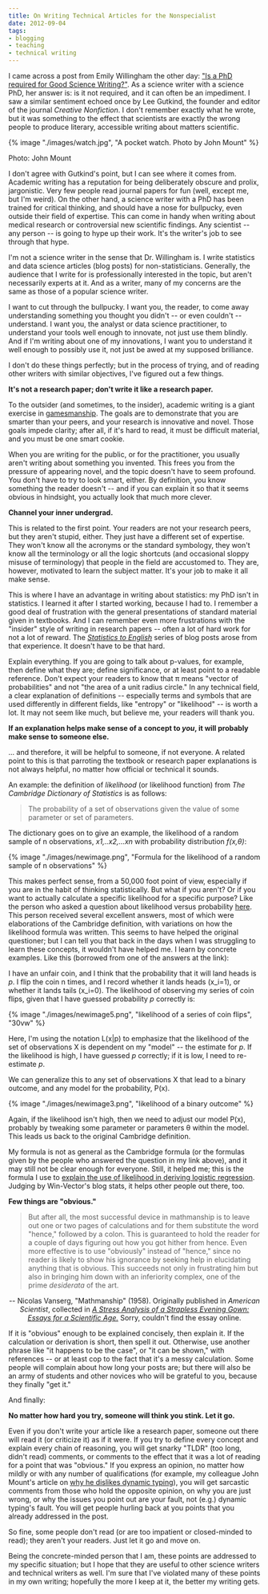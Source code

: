 ```yaml
---
title: On Writing Technical Articles for the Nonspecialist
date: 2012-09-04
tags:
- blogging
- teaching
- technical writing
---
```

<p>I came across a post from Emily Willingham the other day: <a href="http://www.emilywillinghamphd.com/2012/08/is-phd-required-for-good-science-writing.html">"Is a PhD required for Good Science Writing?"</a>. As a science writer with a science PhD, her answer is: is it not required, and it can often be an impediment. I saw a similar sentiment echoed once by Lee Gutkind, the founder and editor of the journal <em>Creative Nonfiction</em>. I don't remember exactly what he wrote, but it was something to the effect that scientists are exactly the wrong people to produce literary, accessible writing about matters scientific.</p>

{% image "./images/watch.jpg", "A pocket watch. Photo by John Mount" %}
<p class="caption">Photo: John Mount</p>

<p>I don't agree with Gutkind's point, but I can see where it comes from. Academic writing has a reputation for being deliberately obscure and prolix, jargonistic. Very few people read journal papers for fun (well, except me, but I'm weird). On the other hand, a science writer with a PhD has been trained for critical thinking, and should have a nose for bullpucky, even outside their field of expertise. This can come in handy when writing about medical research or controversial new scientific findings. Any scientist -- any person -- is going to hype up their work. It's the writer's job to see through that hype.</p>
<p>I'm not a science writer in the sense that Dr. Willingham is. I write statistics and data science articles (blog posts) for non-statisticians. Generally, the audience that I write for is professionally interested in the topic, but aren't necessarily experts at it. And as a writer, many of my concerns are the same as those of a popular science writer.</p>
<p>I want to cut through the bullpucky. I want you, the reader, to come away understanding something you thought you didn't -- or even couldn't -- understand. I want you, the analyst or data science practitioner, to understand your tools well enough to innovate, not just use them blindly. And if I'm writing about one of my innovations, I want you to understand it well enough to possibly use it, not just be awed at my supposed brilliance.</p>
<p>I don't do these things perfectly; but in the process of trying, and of reading other writers with similar objectives, I've figured out a few things.</p>
<p><strong>It's not a research paper; don't write it like a research paper.</strong></p>
<p>To the outsider (and sometimes, to the insider), academic writing is a giant exercise in <a href="http://en.wikipedia.org/wiki/Gamesmanship">gamesmanship</a>. The goals are to demonstrate that you are smarter than your peers, and your research is innovative and novel. Those goals impede clarity; after all, if it's hard to read, it must be difficult material, and you must be one smart cookie.</p>
<p>When you are writing for the public, or for the practitioner, you usually aren't writing about something you invented. This frees you from the pressure of appearing novel, and the topic doesn't have to seem profound. You don't have to try to look smart, either. By definition, you know something the reader doesn't -- and if you can explain it so that it seems obvious in hindsight, you actually look that much more clever.</p>
<p><strong>Channel your inner undergrad.</strong></p>
<p>This is related to the first point. Your readers are not your research peers, but they aren't stupid, either. They just have a different set of expertise. They won't know all the acronyms or the standard symbology, they won't know all the terminology or all the logic shortcuts (and occasional sloppy misuse of terminology) that people in the field are accustomed to. They are, however, motivated to learn the subject matter. It's your job to make it all make sense.</p>
<p>This is where I have an advantage in writing about statistics: my PhD isn't in statistics. I learned it after I started working, because I had to. I remember a good deal of frustration with the general presentations of standard material given in textbooks. And I can remember even more frustrations with the "insider" style of writing in research papers -- often a lot of hard work for not a lot of reward. The <a href="http://www.win-vector.com/blog/category/statistics-to-english-translation/"><em>Statistics to English</em></a> series of blog posts arose from that experience. It doesn't have to be that hard.</p>
<p>Explain everything. If you are going to talk about p-values, for example, then define what they are; define significance, or at least point to a readable reference. Don't expect your readers to know that π means "vector of probabilities" and not "the area of a unit radius circle." In any technical field, a clear explanation of definitions -- especially terms and symbols that are used differently in different fields, like "entropy" or "likelihood" -- is worth a lot. It may not seem like much, but believe me, your readers will thank you.</p>
<p><strong>If an explanation helps make sense of a concept to <em>you</em>, it will probably make sense to someone else.</strong></p>
<p>... and therefore, it will be helpful to someone, if not everyone. A related point to this is that parroting the textbook or research paper explanations is not always helpful, no matter how official or technical it sounds.</p>
<p>An example: the definition of <em>likelihood</em> (or likelihood function) from <em>The Cambridge Dictionary of Statistics</em> is as follows:</p>
<blockquote><p>The probability of a set of observations given the value of some parameter or set of parameters.</p></blockquote>
<p>The dictionary goes on to give an example, the likelihood of a random sample of n observations, <em>x1,..x2,...xn</em> with probability distribution <em>f(x,θ)</em>:</p>

{% image "./images/newimage.png", "Formula for the likelihood of a random sample of n observations" %}


<p>This makes perfect sense, from a 50,000 foot point of view, especially if you are in the habit of thinking statistically. But what if you aren't? Or if you want to actually calculate a specific likelihood for a specific purpose? Like the person who asked a question about likelihood versus probability <a href="http://stats.stackexchange.com/questions/2641/what-is-the-difference-between-likelihood-and-probability">here</a>. This person received several excellent answers, most of which were elaborations of the Cambridge definition, with variations on how the likelihood formula was written. This seems to have helped the original questioner; but I can tell you that back in the days when I was struggling to learn these concepts, it wouldn't have helped me. I learn by concrete examples. Like this (borrowed from one of the answers at the link):</p>
<p>I have an unfair coin, and I think that the probability that it will land heads is <em>p</em>. I flip the coin n times, and I record whether it lands heads (x_i=1), or whether it lands tails (x_i=0). The likelihood of observing my series of coin flips, given that I have guessed probability <em>p</em> correctly is:</p>

{% image "./images/newimage5.png", "likelihood of a series of coin flips", "30vw" %}

<p>Here, I'm using the notation L(x|p) to emphasize that the likelihood of the set of observations X is dependent on my "model" -- the estimate for <em>p</em>. If the likelihood is high, I have guessed <em>p</em> correctly; if it is low, I need to re-estimate <em>p</em>.</p>
<p>We can generalize this to any set of observations X that lead to a binary outcome, and any model for the probability, P(x).</p>

{% image "./images/newimage3.png", "likelihood of a binary outcome" %}

<p>Again, if the likelihood isn't high, then we need to adjust our model P(x), probably by tweaking some parameter or parameters θ within the model. This leads us back to the original Cambridge definition.</p>
<p>My formula is not as general as the Cambridge formula (or the formulas given by the people who answered the question in my link above), and it may still not be clear enough for everyone. Still, it helped me; this is the formula I use to <a href="http://www.win-vector.com/blog/2011/09/the-simpler-derivation-of-logistic-regression/"> explain the use of likelihood in deriving logistic regression</a>. Judging by Win-Vector's blog stats, it helps other people out there, too.</p>
<p><strong>Few things are "obvious."</strong></p>

<blockquote><p>But after all, the most successful device in mathmanship is to leave out one or two pages of calculations and for them substitute the word "hence," followed by a colon. This is guaranteed to hold the reader for a couple of days figuring out how you got hither from hence. Even more effective is to use "obviously" instead of "hence," since no reader is likely to show his ignorance by seeking help in elucidating anything that is obvious. This succeeds not only in frustrating him but also in bringing him down with an inferiority complex, one of the prime <em>desiderata</em> of the art.</p></blockquote>
<div style="text-align:center;">-- Nicolas Vanserg, "Mathmanship" (1958). Originally published in <em>American Scientist</em>, collected in <a href="http://www.amazon.com/Stress-Analysis-Strapless-Evening-Gown/dp/0138526087"><em>A Stress Analysis of a Strapless Evening Gown: Essays for a Scientific Age.</em></a> Sorry, couldn't find the essay online.</div>
<p>If it is "obvious" enough to be explained concisely, then explain it. If the calculation or derivation is short, then spell it out. Otherwise, use another phrase like "it happens to be the case", or "it can be shown," with references -- or at least cop to the fact that it's a messy calculation. Some people will complain about how long your posts are; but there will also be an army of students and other novices who will be grateful to you, because they finally "get it."</p>
<p>And finally:</p>
<p><strong>No matter how hard you try, someone will think you stink. Let it go.</strong></p>
<p>Even if you don't write your article like a research paper, someone out there will read it (or criticize it) as if it were. If you try to define every concept and explain every chain of reasoning, you will get snarky "TLDR" (too long, didn't read) comments, or comments to the effect that it was a lot of reading for a point that was "obvious." If you express an opinion, no matter how mildly or with any number of qualifications (for example, my colleague John Mount's article on <a href="http://www.win-vector.com/blog/2012/02/why-i-dont-like-dynamic-typing/">why he dislikes dynamic typing</a>), you will get sarcastic comments from those who hold the opposite opinion, on why you are just wrong, or why the issues you point out are your fault, not (e.g.) dynamic typing's fault. You will get people hurling back at you points that you already addressed in the post.</p>
<p>So fine, some people don't read (or are too impatient or closed-minded to read); they aren't your readers. Just let it go and move on.</p>
<p>Being the concrete-minded person that I am, these points are addressed to my specific situation; but I hope that they are useful to other science writers and technical writers as well. I'm sure that I've violated many of these points in my own writing; hopefully the more I keep at it, the better my writing gets.</p>
